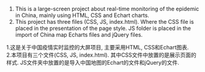 1. This is a large-screen project about real-time monitoring of the epidemic in China, mainly using HTML, CSS and Echart charts.
2. This project has three files (CSS, JS, index.html). Where the CSS file is placed in the presentation of the page style. JS folder is placed in the import of China map Echarts files and jQuery files.

1.这是关于中国疫情实时监控的大屏项目, 主要采用HTML, CSS和Echart图表.    
2.本项目有三个文件(CSS, JS, index.html). 其中CSS文件中放置的是展示页面的样式. JS文件夹中放置的是导入中国地图的Echart的文件和jQuery的文件.
